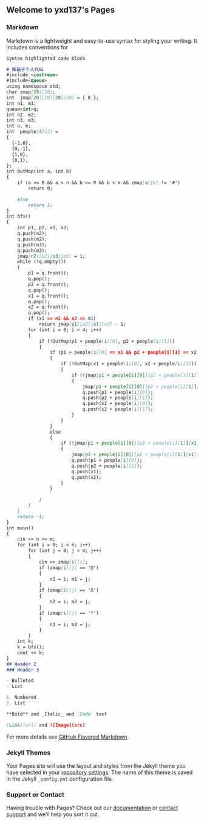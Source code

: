 ## Welcome to yxd137's Pages

### Markdown

Markdown is a lightweight and easy-to-use syntax for styling your writing. It includes conventions for

```markdown
Syntax highlighted code block

# 推箱子个人代码
#include <iostream>
#include<queue>
using namespace std;
char zmap[20][20];
int  jmap[20][20][20][20] = { 0 };
int n1, m1;
queue<int>q;
int n2, m2;
int n3, m3;
int n, m;
int  people[4][2] =
{
  {-1,0},
  {0,-1},
  {1,0},
  {0,1},
};
int OutMap(int a, int b)
{
	if (a >= 0 && a < n && b >= 0 && b < m && zmap[a][b] != '#')
		return 0;

	else
		return 1;
}
int bfs()
{
	int p1, p2, x1, x2;
	q.push(n2);
	q.push(m2);
	q.push(n3);
	q.push(m3);
	jmap[n2][m2][n3][m3] = 1;
	while (!q.empty())
	{
		p1 = q.front();
		q.pop();
		p2 = q.front();
		q.pop();
		x1 = q.front();
		q.pop();
		x2 = q.front();
		q.pop();
		if (x1 == n1 && x2 == m1)
			return jmap[p1][p2][x1][x2] - 1;
		for (int i = 0; i < 4; i++)
		{
			if (!OutMap(p1 + people[i][0], p2 + people[i][1]))
			{
				if (p1 + people[i][0] == x1 && p2 + people[i][1] == x2)
				{
					if (!OutMap(x1 + people[i][0], x2 + people[i][1]))
					{
						if (!jmap[p1 + people[i][0]][p2 + people[i][1]][x1 + people[i][0]][x2 + people[i][1]])
						{
							jmap[p1 + people[i][0]][p2 + people[i][1]][x1 + people[i][0]][x2 + people[i][1]] = jmap[p1][p2][x1][x2] + 1;
							q.push(p1 + people[i][0]);
							q.push(p2 + people[i][1]);
							q.push(x1 + people[i][0]);
							q.push(x2 + people[i][1]);
						}
					}
				}
				else
				{
					if (!jmap[p1 + people[i][0]][p2 + people[i][1]][x1][x2])
					{
						jmap[p1 + people[i][0]][p2 + people[i][1]][x1][x2] = jmap[p1][p2][x1][x2] + 1;
						q.push(p1 + people[i][0]);
						q.push(p2 + people[i][1]);
						q.push(x1);
						q.push(x2);
					}
				}

			}
		}
	}
	return -1;
}
int main()
{
	cin >> n >> m;
	for (int i = 0; i < n; i++)
		for (int j = 0; j < m; j++)
		{
			cin >> zmap[i][j];
			if (zmap[i][j] == '@')
			{
				n1 = i; m1 = j;
			}
			if (zmap[i][j] == 'X')
			{
				n2 = i; m2 = j;
			}
			if (zmap[i][j] == '*')
			{
				n3 = i; m3 = j;
			}
		}
	int k;
	k = bfs();
	cout << k;
}
## Header 2
### Header 3

- Bulleted
- List

1. Numbered
2. List

**Bold** and _Italic_ and `Code` text

[Link](url) and ![Image](src)
```

For more details see [GitHub Flavored Markdown](https://guides.github.com/features/mastering-markdown/).

### Jekyll Themes

Your Pages site will use the layout and styles from the Jekyll theme you have selected in your [repository settings](https://github.com/2631028828/Project/settings/pages). The name of this theme is saved in the Jekyll `_config.yml` configuration file.

### Support or Contact

Having trouble with Pages? Check out our [documentation](https://docs.github.com/categories/github-pages-basics/) or [contact support](https://support.github.com/contact) and we’ll help you sort it out.
